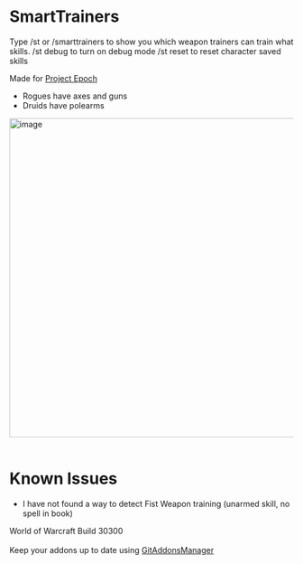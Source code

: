 # SmartTrainers
Type /st or /smarttrainers to show you which weapon trainers can train what skills.
/st debug to turn on debug mode
/st reset to reset character saved skills

Made for <a href="https://www.project-epoch.net/">Project Epoch</a>
* Rogues have axes and guns
* Druids have polearms



<img width="809" height="565" alt="image" src="https://github.com/user-attachments/assets/eb24770d-6b3a-4f66-b227-5e728f5380d2" />
<br><br>

# Known Issues
* I have not found a way to detect Fist Weapon training (unarmed skill, no spell in book)

World of Warcraft Build 30300
<br><br>
Keep your addons up to date using <a href="https://woblight.gitlab.io/overview/gitaddonsmanager/">GitAddonsManager</a>
